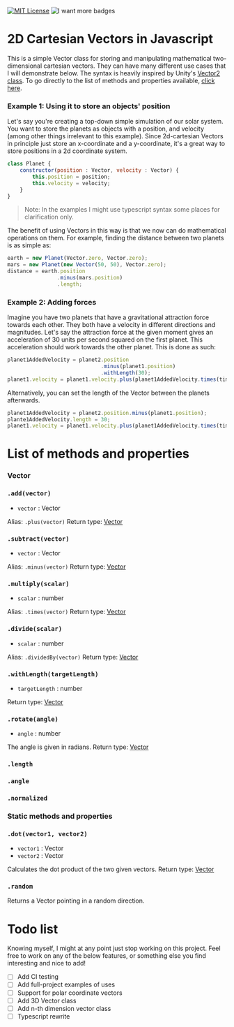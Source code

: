 [![MIT License](https://badgen.net/badge/license/MIT/blue)](https://opensource.org/licenses/MIT)
![I want more badges](https://badgen.net/badge/i%20want/more%20badges/green "But since it's NTNUs instance of Gitlab, it won't allow me :(")

# 2D Cartesian Vectors in Javascript
This is a simple Vector class for storing and manipulating mathematical two-dimensional cartesian vectors. They can have many different use cases that I will demonstrate below. The syntax is heavily inspired by Unity's [Vector2 class](https://docs.unity3d.com/ScriptReference/Vector2.html). To go directly to the list of methods and properties available, [click here](#list-of-methods-and-properties).

### Example 1: Using it to store an objects' position
Let's say you're creating a top-down simple simulation of our solar system. You want to store the planets as objects with a position, and velocity (among other things irrelevant to this example). Since 2d-cartesian Vectors in principle just store an x-coordinate and a y-coordinate, it's a great way to store positions in a 2d coordinate system. 
```javascript
class Planet {
    constructor(position : Vector, velocity : Vector) {
        this.position = position;
        this.velocity = velocity;
    }
}
``` 
> Note: In the examples I might use typescript syntax some places for clarification only.

The benefit of using Vectors in this way is that we now can do mathematical operations on them. For example, finding the distance between two planets is as simple as:
```javascript
earth = new Planet(Vector.zero, Vector.zero);
mars = new Planet(new Vector(50, 50), Vector.zero);
distance = earth.position
                .minus(mars.position)
                .length;
```

### Example 2: Adding forces
Imagine you have two planets that have a gravitational attraction force towards each other. They both have a velocity in different directions and magnitudes. Let's say the attraction force at the given moment gives an acceleration of 30 units per second squared on the first planet. This acceleration should work towards the other planet. This is done as such:
```javascript
planet1AddedVelocity = planet2.position
                              .minus(planet1.position)
                              .withLength(30);
planet1.velocity = planet1.velocity.plus(planet1AddedVelocity.times(timeDelta));
```
Alternatively, you can set the length of the Vector between the planets afterwards.
```javascript
planet1AddedVelocity = planet2.position.minus(planet1.position);
plante1AddedVelocity.length = 30;
planet1.velocity = planet1.velocity.plus(planet1AddedVelocity.times(timeDelta));
```

# List of methods and properties
### Vector

### `.add(vector)`
-	 `vector` : Vector 

Alias: `.plus(vector)`
Return type: [Vector](#vector)

### `.subtract(vector)`
-	 `vector` : Vector 

Alias: `.minus(vector)`
Return type: [Vector](#vector)

### `.multiply(scalar)`
-	 `scalar` : number 

Alias: `.times(vector)`
Return type: [Vector](#vector)

### `.divide(scalar)`
-	 `scalar` : number

Alias: `.dividedBy(vector)`
Return type: [Vector](#vector)

### `.withLength(targetLength)`
-	 `targetLength` : number

Return type: [Vector](#vector)

### `.rotate(angle)`
-	 `angle` : number

The angle is given in radians.
Return type: [Vector](#vector)

### `.length`
### `.angle`
### `.normalized`

### Static methods and properties

### `.dot(vector1, vector2)` 
-	`vector1` : Vector
-	`vector2` : Vector

Calculates the dot product of the two given vectors.
Return type: [Vector](#vector)

### `.random`
Returns a Vector pointing in a random direction.

# Todo list
Knowing myself, I might at any point just stop working on this project. Feel free to work on any of the below features, or something else you find interesting and nice to add!
- [ ] Add CI testing
- [ ] Add full-project examples of uses
- [ ] Support for polar coordinate vectors
- [ ] Add 3D Vector class
- [ ] Add n-th dimension vector class
- [ ] Typescript rewrite
